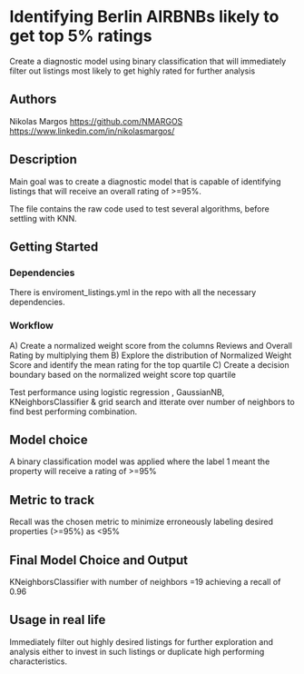 ﻿
# Identifying Berlin AIRBNBs likely to get top 5% ratings

Create a diagnostic model using binary classification that will immediately filter out listings most likely to get highly rated for further analysis
## Authors

Nikolas Margos 
https://github.com/NMARGOS
https://www.linkedin.com/in/nikolasmargos/



## Description

Main goal was to create a diagnostic model that is capable of identifying listings that will receive an overall rating of >=95%.

The file contains the raw code used to test several algorithms, before settling with KNN.

## Getting Started

### Dependencies

There is enviroment_listings.yml in the repo with all the necessary dependencies.

### Workflow

A) Create a normalized weight score from the columns Reviews and Overall Rating by multiplying them
B) Explore the distribution of Normalized Weight Score and identify the mean rating for the top quartile
C) Create a decision boundary based on the normalized weight score top quartile

Test performance using logistic regression , GaussianNB, KNeighborsClassifier & grid search and itterate over number of neighbors to find best performing combination.

## Model choice
A binary classification model was applied where the label 1 meant the property will receive a rating of >=95%

## Metric to track

Recall was the chosen metric to minimize erroneously labeling desired properties (>=95%) as <95%

## Final Model Choice and Output

KNeighborsClassifier with number of neighbors =19 achieving a recall of 0.96

## Usage in real life
Immediately filter out highly desired listings for further exploration and analysis either to invest in such listings or duplicate high performing characteristics.
